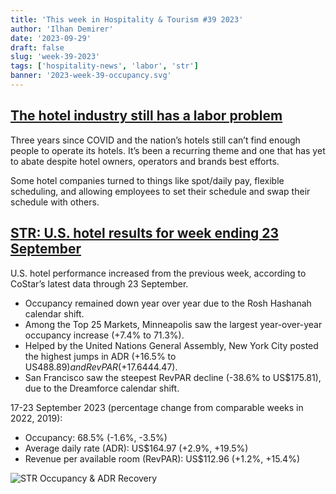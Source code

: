 ```yaml
---
title: 'This week in Hospitality & Tourism #39 2023'
author: 'Ilhan Demirer'
date: '2023-09-29'
draft: false
slug: 'week-39-2023'
tags: ['hospitality-news', 'labor', 'str']
banner: '2023-week-39-occupancy.svg'
---
```


## [The hotel industry still has a labor problem](https://hotelsmag.com/news/the-hotel-industry-still-has-a-labor-problem/)

Three years since COVID and the nation’s hotels still can’t find enough people to operate its hotels. It’s been a recurring theme and one that has yet to abate despite hotel owners, operators and brands best efforts.

Some hotel companies turned to things like spot/daily pay, flexible scheduling, and allowing employees to set their schedule and swap their schedule with others.

## [STR: U.S. hotel results for week ending 23 September](https://str.com/press-release/us-hotel-results-week-ending-23-september)

U.S. hotel performance increased from the previous week, according to CoStar’s latest data through 23 September.

- Occupancy remained down year over year due to the Rosh Hashanah calendar shift.
- Among the Top 25 Markets, Minneapolis saw the largest year-over-year occupancy increase (+7.4% to 71.3%).
- Helped by the United Nations General Assembly, New York City posted the highest jumps in ADR (+16.5% to US$488.89) and RevPAR (+17.6% to US$444.47).
- San Francisco saw the steepest RevPAR decline (-38.6% to US$175.81), due to the Dreamforce calendar shift.

17-23 September 2023 (percentage change from comparable weeks in 2022, 2019):

- Occupancy: 68.5% (-1.6%, -3.5%)
- Average daily rate (ADR): US$164.97 (+2.9%, +19.5%)
- Revenue per available room (RevPAR): US$112.96 (+1.2%, +15.4%)

![STR Occupancy & ADR Recovery](/images/blogimages/2023-week-39-occupancy.svg)
